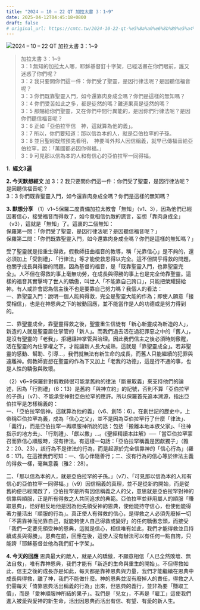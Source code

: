```yaml
---
title: "2024 – 10 – 22 QT 加拉太書 3：1~9"
date: 2025-04-12T04:45:18+0800
draft: false
# original_url: https://cmtc.tw/2024-10-22-qt-%e5%8a%a0%e6%8b%89%e5%a4%aa%e6%9b%b8-3%ef%bc%9a19
---
```


![2024 – 10 – 22 QT 加拉太書 3：1\~9](/images/qt.jpg  "2024 – 10 – 22 QT 加拉太書 3：1\~9")

> 加拉太書 3：1\~9  
> 3：1 無知的加拉太人哪，耶穌基督釘十字架，已經活畫在你們眼前，誰又迷惑了你們呢？  
> 3：2 我只要問你們這一件：你們受了聖靈，是因行律法呢？是因聽信福音呢？  
> 3：3 你們既靠聖靈入門，如今還靠肉身成全嗎？你們是這樣的無知嗎？  
> 3：4 你們受苦如此之多，都是徒然的嗎？難道果真是徒然的嗎？  
> 3：5 那賜給你們聖靈，又在你們中間行異能的，是因你們行律法呢？是因你們聽信福音呢？  
> 3：6 正如「亞伯拉罕信　神，這就算為他的義」。  
> 3：7 所以，你們要知道：那以信為本的人，就是亞伯拉罕的子孫。  
> 3：8 並且聖經既然預先看明，　神要叫外邦人因信稱義，就早已傳福音給亞伯拉罕，說：「萬國都必因你得福。」  
> 3：9 可見那以信為本的人和有信心的亞伯拉罕一同得福。

**1.  經文3遍**

**2. 今天默想經文**
加 3：2 我只要問你們這一件：你們受了聖靈，是因行律法呢？是因聽信福音呢？  
3：3 你們既靠聖靈入門，如今還靠肉身成全嗎？你們是這樣的無知嗎？

**3. 默想分享**
（1）v1\~5保羅二度責備加拉太教會「無知」（v1、3），因為他們已經因著信心，接受福音而得救了，如今竟相信仇敵的謊言，妄想「靠肉身成全」（v3），這就是「無知」了。這裏的二個無知：  
保羅第一問：「你們受了聖靈，是因行律法呢？是因聽信福音呢？」  
保羅第二問：「你們既靠聖靈入門，如今還靠肉身成全嗎？你們是這樣的無知嗎？」

受了聖靈就是指重生得救，假教師扭曲福音的教導，稱「光靠信心」是不夠的，還必須加上「受割禮」、「行律法」等才能使救恩得以完全。這不但關乎得救的問題，也關乎成長與得勝的問題。因為基督的福音，是「既靠聖靈入門，也靠聖靈完全」。人不但在得救的事上毫無功勞，在成長與得勝的事上也是完全倚靠聖靈。這樣的福音其實擊垮了世人的驕傲，叫世人「不能靠自己誇口」，只能把榮耀歸給神。有人或許會認為信主後不也是要靠自己努力嗎？我個人的看法：  
一、靠聖靈入門：說明一個人能夠得救，完全是聖靈大能的作為；即使人願意「接受相信」，也是在神恩典之下的被動回應，並不能當作是人的功德或是努力得到的。

二、靠聖靈成全，靠聖靈得救之後，聖靈重生信徒有「新心新靈成為新造的人」，新造的人就是聖靈居住掌管的「新人」。而我們過去活在過犯罪惡之中的「舊人」，是沒有聖靈的「老我」，拒絕讓神掌管與治理。因此我們信主之後必須時刻儆醒，活在聖靈的內住掌權之下，才能讓新人長大成熟，這就是「靠聖靈成全」。若非聖靈的感動、幫助、引導…，我們就無法有新生命的成長，而舊人只能繼續的犯罪與遠離神。假教師妄想在聖靈的作為下又加上「老我的功德」，這是行不通的事，也是人性的驕傲與敗壞。

（2）v6\~9保羅針對假教師很可能拿舊約的律法「斷章取義」來支持他們的論述，因為「行割禮」（6：13）是舊約「與神立約」的記號，否則不算「亞伯拉罕的子孫」（v7）、不能承受神對亞伯拉罕的應許。所以保羅首先追本溯源，指出亞伯拉罕是怎樣稱義的：  
一、「亞伯拉罕信神，這就算為他的義」（v6、創15：6）。在創世記的歷史中，上帝稱亞伯拉罕為義，成為「信心之父」，並不是因為亞伯拉罕行了什麼「律法」、「義行」，而是亞伯拉罕一再順服神所說的話：包括「搬離本地本族父家」、「往神指示的地方去」、「行割禮」、「獻以撒」…。《聖經精讀本註解》──「當亞伯拉罕蒙召而靠信心順服時，沒有律法。有這樣一句話：「亞伯拉罕稱義是因獻獨子」（雅2：20、23），該行為不是律法的行為，而是起源於完全信靠神的「信心行為」(羅6：17)。在這裡我們可知：一、信心伴隨善行；二、沒有行為的信心等於律法主義的得救一樣，毫無意義（雅2：28）。

二、「那以信為本的人，就是亞伯拉罕的子孫。」（v7）、「可見那以信為本的人和有信心的亞伯拉罕一同得福。」（v9）因信稱義的真理，並不是從新約開始，而是從舊約便已經開啟了，亞伯拉罕是所有因信稱義之人的父，意思就是亞伯拉罕對神的信靠與順服，正是所有得救之人共同追求的典範。亞伯拉罕並非用屬人的順服「賺取恩典」，恰好相反地他是因為他先領受神的恩典，使他能持守信心，也使他能得著力量活出「順服的行為」。真正使人有得救的信心，是得救之人必須先廢掉一切「不需靠神而光靠自己，就能夠使人自己得救或變好」的任何驕傲念頭，而接受「我們一定要先領受神的恩典，這就是信心，相信唯有如此，我們才能得救並且持續成長與得勝」。恩典在前，回應在後，這使人沒有辦法可以有任何一點自誇，只能誇「耶穌基督並他為我們釘十字架」。

**4. 今天的回應**
恩典最大的敵人，就是人的驕傲，不願意相信「人已全然敗壞、無法自救」，唯有靠神恩典，我們才能有「新造的生命與重生的開始」。不但得救如此，信主之後的成長亦是如此，每天都是靠神恩典與力量，我們才能繼續在恩典中成長與得救，離了神，我們不能做什麼。神的恩典並沒有廢掉人的責任，得救之人仍需每天「倚靠恩典活出稱義的行為」出來，但恩典的義行，並非為要「賺取工價」，而是「愛神順服神所結的果子」。我們是「兒女」，不再是「雇工」這使我們進入被愛與愛神的新生命，活出因恩典而活出有信、有望、有愛的新人生。
